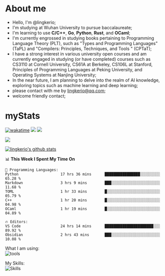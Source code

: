 # About me

- Hello, I'm @lingkerio; 
- I'm studying at Wuhan University to pursue baccalaureate;
- I'm learning to use **C/C++**, **Go**, **Python**, **Rust**, and **OCaml**;
- I'm currently engrossed in studying books pertaining to Programming Language Theory (PLT), such as "Types and Programming Languages" (TaPL) and "Compilers: Principles, Techniques, and Tools " (CPTaT);
- I have a strong interest in various university open courses and am currently engaged in studying (or have completed) courses such as CS3110 at Cornell University, CS61A at Berkeley, CS106L at Stanford, Principles of Programming Languages at Peking University, and Operating Systems at Nanjing University;
- In the near future, I am planning to delve into the realm of AI knowledge, exploring topics such as machine learning and deep learning;
- please contact with me by lingkerio@qq.com;
- welcome friendly contact;


# myStats
[![wakatime](https://wakatime.com/badge/user/91f23013-72dc-47fa-9246-c7f1d9e4561b.svg)](https://wakatime.com/@91f23013-72dc-47fa-9246-c7f1d9e4561b)
![](https://img.shields.io/endpoint?url=https://mycoding.sorux.cn/api/compat/shields/v1/lingkerio/interval:30_days&label=last%2030d)
![](https://mycoding.sorux.cn/api/badge/lingkerio/interval:today?label=today)

![](https://github-readme-stats.vercel.app/api/wakatime?username=lingkerio&api_domain=mycoding.sorux.cn&bg_color=1A202C&title_color=2F855A&icon_color=2F855A&text_color=ffffff&custom_title=Wakapi%20Total%20Stats&layout=compact)

[![lingkerio's github stats](https://github-readme-stats-sigma-five.vercel.app/api?username=lingkerio&count_private=true&show_icons=true&theme=radical "![lingkerio's github stats")](https://github.com/anuraghazra/github-readme-stats)

<!--[![Top Langs](https://github-readme-stats.vercel.app/api/top-langs/?username=lingkerio&layout=compact)](https://github.com/anuraghazra/github-readme-stats)-->

<!--START_SECTION:waka-->
📊 **This Week I Spent My Time On** 

```text
💬 Programming Languages: 
Python                   17 hrs 36 mins      ████████████████░░░░░░░░░   65.28 % 
Markdown                 3 hrs 9 mins        ███░░░░░░░░░░░░░░░░░░░░░░   11.68 % 
TOML                     1 hr 33 mins        █░░░░░░░░░░░░░░░░░░░░░░░░   05.79 % 
C++                      1 hr 20 mins        █░░░░░░░░░░░░░░░░░░░░░░░░   04.98 % 
OCaml                    1 hr 19 mins        █░░░░░░░░░░░░░░░░░░░░░░░░   04.89 % 

🔥 Editors: 
VS Code                  24 hrs 14 mins      ██████████████████████░░░   89.92 % 
Obsidian                 2 hrs 43 mins       ███░░░░░░░░░░░░░░░░░░░░░░   10.08 % 
```


<!--END_SECTION:waka-->

What I am using:  
![tools](https://skillicons.dev/icons?i=discord,twitter,linkedin,gitlab,git,github,neovim,vim,md,matlab,stackoverflow,visualstudio,vscode,pycharm)  


My Skills:  
![Skills](https://skillicons.dev/icons?i=bash,c,cpp,cmake,ocaml,docker,latex,md,go,html,codepen,java,linux,powershell,py,qt,regex,rust,php)  
